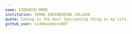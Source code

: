 ```yaml
---
name: SIDDHESH MORE
institution: TERNA ENGINEERING COLLEGE
quote: Coding is the most fascinating thing in my life.
github_user: siddheshmore007
---
```


